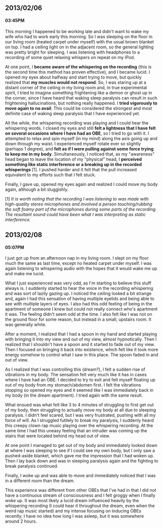 ## 2013/02/06
#### 03:45PM

This morning I happened to be working late and didn't want to wake my wife who had to work early this morning. So I was sleeping on the floor in our living room (heated carpet under myself) with the usual brown blanket on top. I had a ceiling light on in the adjacent room, so the general lighting was pretty bright for sleeping. I was listening with headphones to a recording of some quiet relaxing whispers on repeat on my iPod.

At one point, I **became aware of the whispering on the recording** (this is the second time this method has proven effective), and I became lucid. I opened my eyes about halfway and start trying to move, but quickly realized that **my muscles would not respond**. So, I was staring up at a distant corner of the ceiling in my living room and, in true experimental spirit, I tried to imagine something frightening like a demon or ghost up in the corner, since I have heard that waking sleep paralysis can result in such frightening hallucinations, but nothing really happened. I **tried vigorously to move again to no avail**. This could be considered the strongest and most definite case of waking sleep paralysis that I have experienced yet.

All the while, the whispering recording was playing and I could hear the whispering words. I closed my eyes and still **felt a lightness that I have felt on several occasions where I have had an OBE**, so I tried to go with it. I attempted to relax and spin myself (in my mind) along the axis going up and down through my waist. I experienced myself rotate ever so slightly (perhaps 1 degree), and **felt as if I were pulling against some force trying to keep me in my body**. Simultaneously, I noticed that, as my "awareness" head began to leave the location of my "physical" head, I **perceived something like static interference or a breaking up in the recorded whisperings** [1]. I pushed harder and it felt that the pull increased equivalent to my efforts such that I felt stuck.

Finally, I gave up, opened my eyes again and realized I could move my body again, although a bit sluggishly.

[1] *It is worth noting that the recording I was listening to was made with high-quality stereo microphones and involved a person touching/rubbing the soft foamy part of the microphones during some parts of the recording. The resultant sound could have been what I was interpreting as static interference.*

## 2013/02/08
#### 05:07PM

I just got up from an afternoon nap in my living room. I slept on my floor much the same as last time, except no heated carpet under myself. I was again listening to whispering audio with the hopes that it would wake me up and make me lucid.

What I just experienced was very odd, as I'm starting to believe this stuff always is. I suddenly started to hear the voice in the recording whispering and was sort of lazily gazing up. I noticed the ceiling looked a bit strange and, again I had this sensation of having multiple eyelids and being able to see with multiple layers of eyes. I also had this odd feeling of being in the apartment of someone I knew but could not really connect who's apartment it was. The feeling didn't seem odd at the time. I also felt like I was not on the ground floor for some reason, but instead in a small, upstairs room. It was generally white.

After a moment, I realized that I had a spoon in my hand and started playing with bringing it into my view and out of my view, almost hypnotically. Then I realized that I shouldn't have a spoon and it started to fade out of my view. Then I focused on bringing it back into existence, which felt like it took more energy somehow to control what I saw in this place. The spoon faded in and out of view.

As I realized that I was controlling this (dream?), I felt a sudden rise of vibrations in my body. The sensation felt very much like it has in cases where I have had an OBE. I decided to try to exit and felt myself floating up out of my body from my stomach/abdomen first. I felt the vibrations stopping so opened my eyes and it seemed like I was immediately back in my body (in the dream apartment). I tried again with the same result.

What ensued was what felt like 3 to 4 minutes of struggling to first get out of my body, then struggling to actually move my body at all due to sleeping paralysis. I didn't feel scared, but I was very frustrated, pushing with all my force of will. As I struggled futilely to break my paralysis, I suddenly heard this creepy clown rap music playing over the whispering recording. At the same time I had this uneasy feeling that an intruder was coming up the stairs that were located behind my head out of view.

At one point I managed to get out of my body and immediately looked down at where I was sleeping to see if I could see my own body, but I only saw a pushed-aside blanket, which gave me the impression that I had woken up. Then I lay back down and was in sleeping paralysis again and the fighting to break paralysis continued.

Finally, I woke up and was able to move and immediately noticed that I was in a different room than the dream.

This experience was different from other OBEs that I've had in that I did not have a continuous stream of consciousness and I felt groggy when I finally woke up. It was most likely a lucid dream influenced heavily by the whispering recording (I could hear it throughout the dream, even when the weird rap music started) and my intense focusing on inducing OBEs recently. I have no idea how long I was asleep, but it was somewhere around 2 hours.
